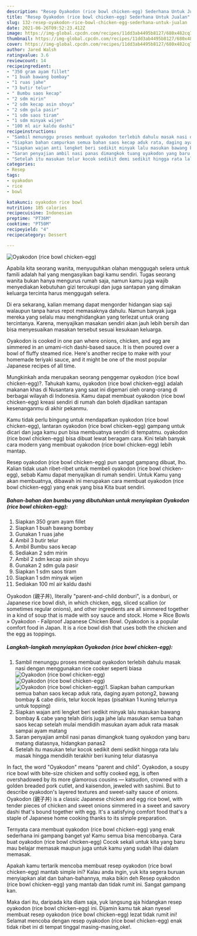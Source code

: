 ```yaml
---
description: "Resep Oyakodon (rice bowl chicken-egg) Sederhana Untuk Jualan"
title: "Resep Oyakodon (rice bowl chicken-egg) Sederhana Untuk Jualan"
slug: 132-resep-oyakodon-rice-bowl-chicken-egg-sederhana-untuk-jualan
date: 2021-06-26T09:52:23.412Z
image: https://img-global.cpcdn.com/recipes/11dd3ab4495b8127/680x482cq70/oyakodon-rice-bowl-chicken-egg-foto-resep-utama.jpg
thumbnail: https://img-global.cpcdn.com/recipes/11dd3ab4495b8127/680x482cq70/oyakodon-rice-bowl-chicken-egg-foto-resep-utama.jpg
cover: https://img-global.cpcdn.com/recipes/11dd3ab4495b8127/680x482cq70/oyakodon-rice-bowl-chicken-egg-foto-resep-utama.jpg
author: Jared Walsh
ratingvalue: 3.6
reviewcount: 14
recipeingredient:
- "350 gram ayam fillet"
- "1 buah bawang bombay"
- "1 ruas jahe"
- "3 butir telur"
- " Bumbu saos kecap"
- "2 sdm mirin"
- "2 sdm kecap asin shoyu"
- "2 sdm gula pasir"
- "1 sdm saos tiram"
- "1 sdm minyak wijen"
- "100 ml air kaldu dashi"
recipeinstructions:
- "Sambil menunggu proses membuat oyakodon terlebih dahulu masak nasi dengan menggunakan rice cooker seperti biasa"
- "Siapkan bahan campurkan semua bahan saos kecap aduk rata, daging ayam potong2, bawang bombay &amp; cabe diiris, telur kocok lepas (pisahkan 1 kuning telurnya untuk topping)"
- "Siapkan wajan anti lengket beri sedikit minyak lalu masukan bawang bombay &amp; cabe yang telah diiris juga jahe lalu masukan semua bahan saos kecap setelah mulai mendidih masukan ayam aduk rata masak sampai ayam matang"
- "Saran penyajian ambil nasi panas dimangkok tuang oyakodon yang baru matang diatasnya, hidangkan panas2"
- "Setelah itu masukan telur kocok sedikit demi sedikit hingga rata lalu masak hingga mendidih terakhir beri kuning telur diatasnya"
categories:
- Resep
tags:
- oyakodon
- rice
- bowl

katakunci: oyakodon rice bowl 
nutrition: 185 calories
recipecuisine: Indonesian
preptime: "PT36M"
cooktime: "PT50M"
recipeyield: "4"
recipecategory: Dessert

---
```



![Oyakodon (rice bowl chicken-egg)](https://img-global.cpcdn.com/recipes/11dd3ab4495b8127/680x482cq70/oyakodon-rice-bowl-chicken-egg-foto-resep-utama.jpg)

Apabila kita seorang wanita, menyuguhkan olahan menggugah selera untuk famili adalah hal yang mengasyikan bagi kamu sendiri. Tugas seorang  wanita bukan hanya mengurus rumah saja, namun kamu juga wajib menyediakan kebutuhan gizi tercukupi dan juga santapan yang dimakan keluarga tercinta harus menggugah selera.

Di era  sekarang, kalian memang dapat mengorder hidangan siap saji walaupun tanpa harus repot memasaknya dahulu. Namun banyak juga mereka yang selalu mau menghidangkan yang terlezat untuk orang tercintanya. Karena, menyajikan masakan sendiri akan jauh lebih bersih dan bisa menyesuaikan masakan tersebut sesuai kesukaan keluarga. 

Oyakodon is cooked in one pan where onions, chicken, and egg are simmered in an umami-rich dashi-based sauce. It is then poured over a bowl of fluffy steamed rice. Here&#39;s another recipe to make with your homemade teriyaki sauce, and it might be one of the most popular Japanese recipes of all time.

Mungkinkah anda merupakan seorang penggemar oyakodon (rice bowl chicken-egg)?. Tahukah kamu, oyakodon (rice bowl chicken-egg) adalah makanan khas di Nusantara yang saat ini digemari oleh orang-orang di berbagai wilayah di Indonesia. Kamu dapat membuat oyakodon (rice bowl chicken-egg) kreasi sendiri di rumah dan boleh dijadikan santapan kesenanganmu di akhir pekanmu.

Kamu tidak perlu bingung untuk mendapatkan oyakodon (rice bowl chicken-egg), lantaran oyakodon (rice bowl chicken-egg) gampang untuk dicari dan juga kamu pun bisa membuatnya sendiri di tempatmu. oyakodon (rice bowl chicken-egg) bisa dibuat lewat beragam cara. Kini telah banyak cara modern yang membuat oyakodon (rice bowl chicken-egg) lebih mantap.

Resep oyakodon (rice bowl chicken-egg) pun sangat gampang dibuat, lho. Kalian tidak usah ribet-ribet untuk membeli oyakodon (rice bowl chicken-egg), sebab Kamu dapat menyajikan di rumah sendiri. Untuk Kamu yang akan membuatnya, dibawah ini merupakan cara membuat oyakodon (rice bowl chicken-egg) yang enak yang bisa Kita buat sendiri.

<!--inarticleads1-->

##### Bahan-bahan dan bumbu yang dibutuhkan untuk menyiapkan Oyakodon (rice bowl chicken-egg):

1. Siapkan 350 gram ayam fillet
1. Siapkan 1 buah bawang bombay
1. Gunakan 1 ruas jahe
1. Ambil 3 butir telur
1. Ambil  Bumbu saos kecap
1. Sediakan 2 sdm mirin
1. Ambil 2 sdm kecap asin shoyu
1. Gunakan 2 sdm gula pasir
1. Siapkan 1 sdm saos tiram
1. Siapkan 1 sdm minyak wijen
1. Sediakan 100 ml air kaldu dashi


Oyakodon (親子丼), literally &#34;parent-and-child donburi&#34;, is a donburi, or Japanese rice bowl dish, in which chicken, egg, sliced scallion (or sometimes regular onions), and other ingredients are all simmered together in a kind of soup that is made with soy sauce and stock. Home » Rice Bowls » Oyakodon - Failproof Japanese Chicken Bowl. Oyakodon is a popular comfort food in Japan. It is a rice bowl dish that uses both the chicken and the egg as toppings. 

<!--inarticleads2-->

##### Langkah-langkah menyiapkan Oyakodon (rice bowl chicken-egg):

1. Sambil menunggu proses membuat oyakodon terlebih dahulu masak nasi dengan menggunakan rice cooker seperti biasa
<img src="https://img-global.cpcdn.com/steps/f995f9dafe1a25d6/160x128cq70/oyakodon-rice-bowl-chicken-egg-langkah-memasak-1-foto.jpg" alt="Oyakodon (rice bowl chicken-egg)"><img src="https://img-global.cpcdn.com/steps/30edb53e994b2d03/160x128cq70/oyakodon-rice-bowl-chicken-egg-langkah-memasak-1-foto.jpg" alt="Oyakodon (rice bowl chicken-egg)"><img src="https://img-global.cpcdn.com/steps/5789463bc3f1960c/160x128cq70/oyakodon-rice-bowl-chicken-egg-langkah-memasak-1-foto.jpg" alt="Oyakodon (rice bowl chicken-egg)">1. Siapkan bahan campurkan semua bahan saos kecap aduk rata, daging ayam potong2, bawang bombay &amp; cabe diiris, telur kocok lepas (pisahkan 1 kuning telurnya untuk topping)
1. Siapkan wajan anti lengket beri sedikit minyak lalu masukan bawang bombay &amp; cabe yang telah diiris juga jahe lalu masukan semua bahan saos kecap setelah mulai mendidih masukan ayam aduk rata masak sampai ayam matang
1. Saran penyajian ambil nasi panas dimangkok tuang oyakodon yang baru matang diatasnya, hidangkan panas2
1. Setelah itu masukan telur kocok sedikit demi sedikit hingga rata lalu masak hingga mendidih terakhir beri kuning telur diatasnya


In fact, the word &#34;Oyakodon&#34; means &#34;parent and child&#34;. Oyakodon, a soupy rice bowl with bite-size chicken and softly cooked egg, is often overshadowed by its more glamorous cousins — katsudon, crowned with a golden breaded pork cutlet, and kaisendon, jeweled with sashimi. But to describe oyakodon&#39;s layered textures and sweet-salty sauce of onions. Oyakodon (親子丼) is a classic Japanese chicken and egg rice bowl, with tender pieces of chicken and sweet onions simmered in a sweet and savory dashi that&#39;s bound together with egg. It&#39;s a satisfying comfort food that&#39;s a staple of Japanese home cooking thanks to its simple preparation. 

Ternyata cara membuat oyakodon (rice bowl chicken-egg) yang enak sederhana ini gampang banget ya! Kamu semua bisa mencobanya. Cara buat oyakodon (rice bowl chicken-egg) Cocok sekali untuk kita yang baru mau belajar memasak maupun juga untuk kamu yang sudah lihai dalam memasak.

Apakah kamu tertarik mencoba membuat resep oyakodon (rice bowl chicken-egg) mantab simple ini? Kalau anda ingin, yuk kita segera buruan menyiapkan alat dan bahan-bahannya, maka bikin deh Resep oyakodon (rice bowl chicken-egg) yang mantab dan tidak rumit ini. Sangat gampang kan. 

Maka dari itu, daripada kita diam saja, yuk langsung aja hidangkan resep oyakodon (rice bowl chicken-egg) ini. Dijamin kamu tak akan nyesel membuat resep oyakodon (rice bowl chicken-egg) lezat tidak rumit ini! Selamat mencoba dengan resep oyakodon (rice bowl chicken-egg) enak tidak ribet ini di tempat tinggal masing-masing,oke!.

